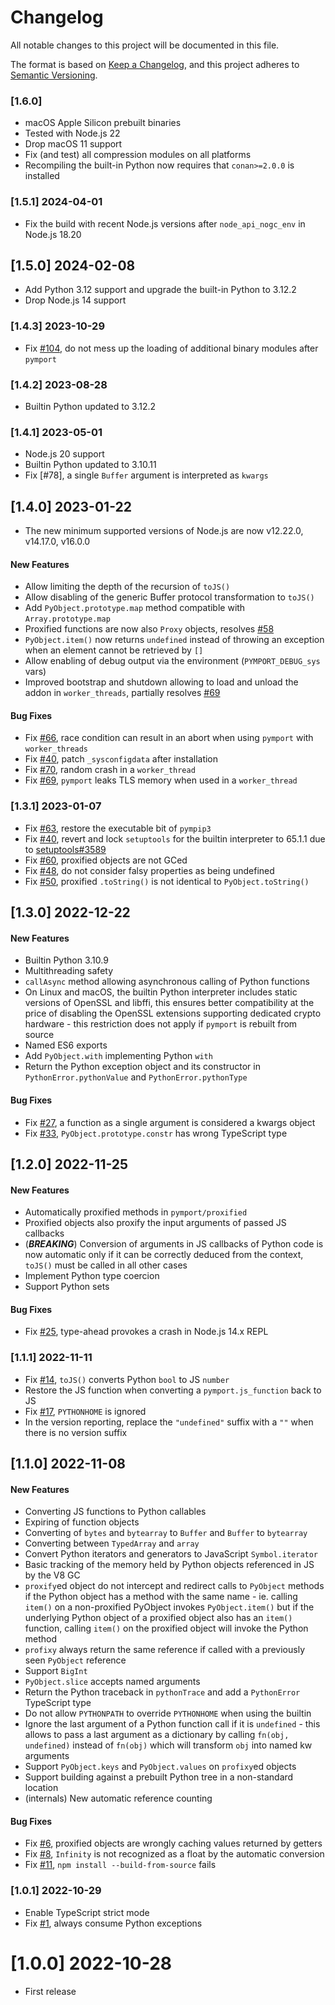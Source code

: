 # Changelog

All notable changes to this project will be documented in this file.

The format is based on [Keep a Changelog](https://keepachangelog.com/en/1.0.0/),
and this project adheres to [Semantic Versioning](https://semver.org/spec/v2.0.0.html).

### [1.6.0]
 - macOS Apple Silicon prebuilt binaries
 - Tested with Node.js 22
 - Drop macOS 11 support
 - Fix (and test) all compression modules on all platforms
 - Recompiling the built-in Python now requires that `conan>=2.0.0` is installed

### [1.5.1] 2024-04-01
 - Fix the build with recent Node.js versions after `node_api_nogc_env` in Node.js 18.20

## [1.5.0] 2024-02-08
 - Add Python 3.12 support and upgrade the built-in Python to 3.12.2
 - Drop Node.js 14 support

### [1.4.3] 2023-10-29
 - Fix [#104](https://github.com/mmomtchev/pymport/issues/104), do not mess up the loading of additional binary modules after `pymport`

### [1.4.2] 2023-08-28
 - Builtin Python updated to 3.12.2

### [1.4.1] 2023-05-01
 - Node.js 20 support
 - Builtin Python updated to 3.10.11
 - Fix [#78], a single `Buffer` argument is interpreted as `kwargs`

## [1.4.0] 2023-01-22
 - The new minimum supported versions of Node.js are now v12.22.0, v14.17.0, v16.0.0

#### New Features
 - Allow limiting the depth of the recursion of `toJS()`
 - Allow disabling of the generic Buffer protocol transformation to `toJS()`
 - Add `PyObject.prototype.map` method compatible with `Array.prototype.map`
 - Proxified functions are now also `Proxy` objects, resolves [#58](https://github.com/mmomtchev/pymport/issues/58)
 - `PyObject.item()` now returns `undefined` instead of throwing an exception when an element cannot be retrieved by `[]`
 - Allow enabling of debug output via the environment (`PYMPORT_DEBUG_sys` vars)
 - Improved bootstrap and shutdown allowing to load and unload the addon in `worker_threads`, partially resolves [#69](https://github.com/mmomtchev/pymport/issues/69)

#### Bug Fixes
 - Fix [#66](https://github.com/mmomtchev/pymport/issues/66), race condition can result in an abort when using `pymport` with `worker_threads`
 - Fix [#40](https://github.com/mmomtchev/pymport/issues/40), patch `_sysconfigdata` after installation
 - Fix [#70](https://github.com/mmomtchev/pymport/issues/70), random crash in a `worker_thread`
 - Fix [#69](https://github.com/mmomtchev/pymport/issues/69), `pymport` leaks TLS memory when used in a `worker_thread`

### [1.3.1] 2023-01-07

 - Fix [#63](https://github.com/mmomtchev/pymport/issues/63), restore the executable bit of `pympip3`
 - Fix [#40](https://github.com/mmomtchev/pymport/issues/40), revert and lock `setuptools` for the builtin interpreter to 65.1.1 due to [setuptools#3589](https://github.com/pypa/setuptools/issues/3589)
 - Fix [#60](https://github.com/mmomtchev/pymport/issues/60), proxified objects are not GCed
 - Fix [#48](https://github.com/mmomtchev/pymport/issues/48), do not consider falsy properties as being undefined
 - Fix [#50](https://github.com/mmomtchev/pymport/issues/50), proxified `.toString()` is not identical to `PyObject.toString()`

## [1.3.0] 2022-12-22

#### New Features
 - Builtin Python 3.10.9
 - Multithreading safety
 - `callAsync` method allowing asynchronous calling of Python functions
 - On Linux and macOS, the builtin Python interpreter includes static versions of OpenSSL and libffi, this ensures better compatibility at the price of disabling the OpenSSL extensions supporting dedicated crypto hardware - this restriction does not apply if `pymport` is rebuilt from source
 - Named ES6 exports
 - Add `PyObject.with` implementing Python `with`
 - Return the Python exception object and its constructor in `PythonError.pythonValue` and `PythonError.pythonType`

#### Bug Fixes
 - Fix [#27](https://github.com/mmomtchev/pymport/issues/27), a function as a single argument is considered a kwargs object
 - Fix [#33](https://github.com/mmomtchev/pymport/issues/33), `PyObject.prototype.constr` has wrong TypeScript type

## [1.2.0] 2022-11-25

#### New Features
 - Automatically proxified methods in `pymport/proxified`
 - Proxified objects also proxify the input arguments of passed JS callbacks
 - (***BREAKING***) Conversion of arguments in JS callbacks of Python code is now automatic only if it can be correctly deduced from the context, `toJS()` must be called in all other cases
 - Implement Python type coercion
 - Support Python sets
 
#### Bug Fixes
- Fix [#25](https://github.com/mmomtchev/pymport/issues/25), type-ahead provokes a crash in Node.js 14.x REPL

### [1.1.1] 2022-11-11
- Fix [#14](https://github.com/mmomtchev/pymport/issues/14), `toJS()` converts Python `bool` to JS `number`
- Restore the JS function when converting a `pymport.js_function` back to JS
- Fix [#17](https://github.com/mmomtchev/pymport/issues/17), `PYTHONHOME` is ignored
- In the version reporting, replace the `"undefined"` suffix with a `""` when there is no version suffix

## [1.1.0] 2022-11-08

#### New Features
- Converting JS functions to Python callables
- Expiring of function objects
- Converting of `bytes` and `bytearray` to `Buffer` and `Buffer` to `bytearray`
- Converting between `TypedArray` and `array`
- Convert Python iterators and generators to JavaScript `Symbol.iterator`
- Basic tracking of the memory held by Python objects referenced in JS by the V8 GC
- `proxify`ed object do not intercept and redirect calls to `PyObject` methods if the Python object has a method with the same name - ie. calling `item()` on a non-proxified PyObject invokes `PyObject.item()` but if the underlying Python object of a proxified object also has an `item()` function, calling `item()` on the proxified object will invoke the Python method
- `profixy` always return the same reference if called with a previously seen `PyObject` reference
- Support `BigInt`
- `PyObject.slice` accepts named arguments
- Return the Python traceback in `pythonTrace` and add a `PythonError` TypeScript type
- Do not allow `PYTHONPATH` to override `PYTHONHOME` when using the builtin
- Ignore the last argument of a Python function call if it is `undefined` - this allows to pass a last argument as a dictionary by calling `fn(obj, undefined)` instead of `fn(obj)` which will transform `obj` into named kw arguments
- Support `PyObject.keys` and `PyObject.values` on `profixy`ed objects
- Support building against a prebuilt Python tree in a non-standard location
- (internals) New automatic reference counting

#### Bug Fixes
- Fix [#6](https://github.com/mmomtchev/pymport/issues/6), proxified objects are wrongly caching values returned by getters
- Fix [#8](https://github.com/mmomtchev/pymport/issues/8), `Infinity` is not recognized as a float by the automatic conversion
- Fix [#11](https://github.com/mmomtchev/pymport/issues/11), `npm install --build-from-source` fails

### [1.0.1] 2022-10-29

- Enable TypeScript strict mode
- Fix [#1](https://github.com/mmomtchev/pymport/issues/1), always consume Python exceptions

# [1.0.0] 2022-10-28

- First release

